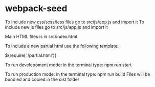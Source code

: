 # webpack-seed

To include new css/scss/less files go to src/js/app.js and import it
To include new js files go to src/js/app.js and import it

Main HTML files is in src/index.html

To include a new partial html use the following template:
<div>${require('./partial.html')}</div>

To run develepoment mode:
in the terminal type: npm run start

To run production mode:
in the terminal type: npm run build
Files will be bundled and copied in the dist folder
